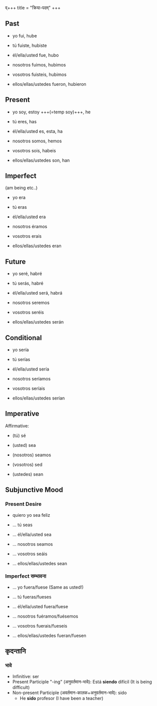 व्+++
title = "क्रिया-पदम्"
+++

## Past
- yo fui, hube
- tú fuiste, hubiste
- él/ella/usted fue, hubo

- nosotros fuimos, hubimos
- vosotros fuisteis, hubimos
- ellos/ellas/ustedes fueron, hubieron

## Present
- yo soy, estoy +++(=temp soy)+++, he
- tú eres, has
- él/ella/usted es, esta, ha

- nosotros somos, hemos
- vosotros sois, habeis
- ellos/ellas/ustedes son, han

## Imperfect
(am being etc..)

- yo era
- tú eras
- él/ella/usted era

- nosotros éramos
- vosotros erais
- ellos/ellas/ustedes eran

## Future
- yo seré, habré
- tú serás, habré
- él/ella/usted será, habrá

- nosotros seremos
- vosotros seréis
- ellos/ellas/ustedes serán

## Conditional
- yo sería
- tú serías
- él/ella/usted sería

- nosotros seríamos
- vosotros seríais
- ellos/ellas/ustedes serían

## Imperative
Affirmative:

- (tú) sé
- (usted) sea

- (nosotros) seamos
- (vosotros) sed
- (ustedes) sean

## Subjunctive Mood
### Present Desire
- quiero yo sea feliz
- … tú seas
- … él/ella/usted sea

- … nosotros seamos
- … vosotros seáis
- … ellos/ellas/ustedes sean

### Imperfect सम्भावना

- … yo fuera/fuese (Same as usted!)
- … tú fueras/fueses
- … él/ella/usted fuera/fuese

- … nosotros fuéramos/fuésemos
- … vosotros fuerais/fueseis
- … ellos/ellas/ustedes fueran/fuesen


## कृदन्तानि
### भावे
- Infinitive: ser
- Present Participle "-ing" (अनुवर्तमान-भावे): Está **siendo** difícil (It is being difficult)
- Non-present Participle (अवर्तमान-कालक+अनुवर्तमान-भावे): sido
  - He **sido** profesor (I have been a teacher)
